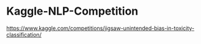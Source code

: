 # Kaggle-NLP-Competition

https://www.kaggle.com/competitions/jigsaw-unintended-bias-in-toxicity-classification/
